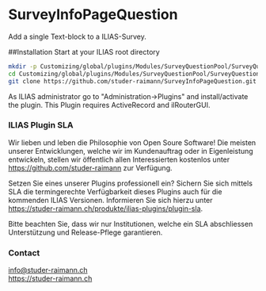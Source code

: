 SurveyInfoPageQuestion
======================
Add a single Text-block to a ILIAS-Survey.  

##Installation
Start at your ILIAS root directory
```bash
mkdir -p Customizing/global/plugins/Modules/SurveyQuestionPool/SurveyQuestions/  
cd Customizing/global/plugins/Modules/SurveyQuestionPool/SurveyQuestions/  
git clone https://github.com/studer-raimann/SurveyInfoPageQuestion.git  
```
As ILIAS administrator go to "Administration->Plugins" and install/activate the plugin.
This Plugin requires ActiveRecord and ilRouterGUI.

### ILIAS Plugin SLA

Wir lieben und leben die Philosophie von Open Soure Software! Die meisten unserer Entwicklungen, welche wir im Kundenauftrag oder in Eigenleistung entwickeln, stellen wir öffentlich allen Interessierten kostenlos unter https://github.com/studer-raimann zur Verfügung.

Setzen Sie eines unserer Plugins professionell ein? Sichern Sie sich mittels SLA die termingerechte Verfügbarkeit dieses Plugins auch für die kommenden ILIAS Versionen. Informieren Sie sich hierzu unter https://studer-raimann.ch/produkte/ilias-plugins/plugin-sla.

Bitte beachten Sie, dass wir nur Institutionen, welche ein SLA abschliessen Unterstützung und Release-Pflege garantieren.

### Contact
info@studer-raimann.ch  
https://studer-raimann.ch  

